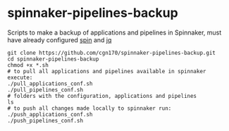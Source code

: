 # spinnaker-pipelines-backup

Scripts to make a backup of applications and pipelines in Spinnaker, must have already configured [spin](https://github.com/spinnaker/spin) and [jq](https://stedolan.github.io/jq/)

```
git clone https://github.com/cgn170/spinnaker-pipelines-backup.git
cd spinnaker-pipelines-backup
chmod +x *.sh
# to pull all applications and pipelines available in spinnaker execute:
./pull_applications_conf.sh
./pull_pipelines_conf.sh
# folders with the configuration, applications and pipelines
ls
# to push all changes made locally to spinnaker run:
./push_applications_conf.sh
./push_pipelines_conf.sh

```